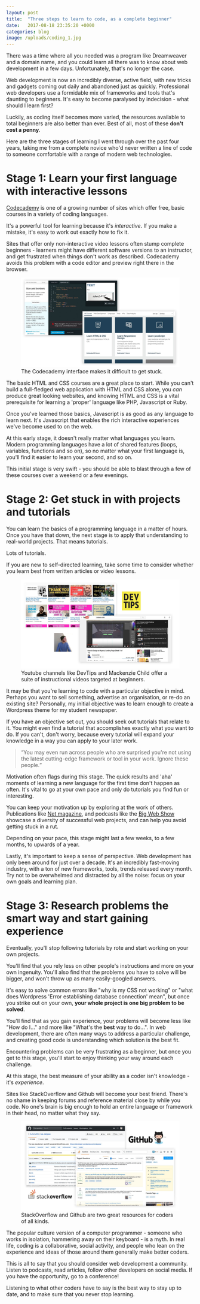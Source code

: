 ```yaml
---
layout: post
title:  "Three steps to learn to code, as a complete beginner"
date:   2017-08-18 23:35:20 +0000
categories: blog
image: /uploads/coding_1.jpg
---
```


There was a time where all you needed was a program like Dreamweaver and a domain name, and you could learn all there was to know about web development in a few days. Unfortunately, that's no longer the case.

Web development is now an incredibly diverse, active field, with new tricks and gadgets coming out daily and abandoned just as quickly. Professional web developers use a formidable mix of frameworks and tools that's daunting to beginners. It's easy to become paralysed by indecision - what should I learn first?

Luckily, as coding itself becomes more varied, the resources available to total beginners are also better than ever. Best of all, most of these **don't cost a penny**.

Here are the three stages of learning I went through over the past four years, taking me from a complete novice who'd never written a line of code to someone comfortable with a range of modern web technologies.

Stage 1: Learn your first language with interactive lessons
========

[Codecademy](http://codecademy.com) is one of a growing number of sites which offer free, basic courses in a variety of coding languages.

It's a powerful tool for learning because it's *interactive*. If you make a mistake, it's easy to work out exactly how to fix it.

Sites that offer only non-interactive video lessons often stump complete beginners - learners might have different software versions to an instructor, and get frustrated when things don't work as described. Codecademy avoids this problem with a code editor and preview right there in the browser.

<figure>
  <img src="/uploads/coding_3.jpg"/>
  <figcaption>The Codecademy interface makes it difficult to get stuck.</figcaption>
</figure>

The basic HTML and CSS courses are a great place to start. While you can't build a full-fledged web application with HTML and CSS alone, you *can* produce great looking websites, and knowing HTML and CSS is a vital prerequisite for learning a 'proper' language like PHP, Javascript or Ruby.

Once you've learned those basics, Javascript is as good as any language to learn next. It's Javascript that enables the rich interactive experiences we've become used to on the web.

At this early stage, it doesn't really matter what languages you learn. Modern programming languages have a lot of shared features (loops, variables, functions and so on), so no matter what your first language is, you'll find it easier to learn your second, and so on.

This initial stage is very swift - you should be able to blast through a few of these courses over a weekend or a few evenings.


Stage 2: Get stuck in with projects and tutorials
===============

You can learn the basics of a programming language in a matter of hours. Once you have that down, the next stage is to apply that understanding to real-world projects. That means tutorials.

Lots of tutorials.

If you are new to self-directed learning, take some time to consider whether you learn best from written articles or video lessons.

<figure>
  <img src="/uploads/coding_2.jpg"/>
  <figcaption>Youtube channels like DevTips and Mackenzie Child offer a suite of instructional videos targeted at beginners.</figcaption>
</figure>

It may be that you're learning to code with a particular objective in mind. Perhaps you want to sell something, advertise an organisation, or re-do an existing site? Personally, my initial objective was to learn enough to create a Wordpress theme for my student newspaper.

If you have an objective set out, you should seek out tutorials that relate to it. You might even find a tutorial that accomplishes exactly what you want to do. If you can't, don't worry, because every tutorial will expand your knowledge in a way you can apply to your later work.

<blockquote><q>You may even run across people who are surprised you're not using the latest cutting-edge framework or tool in your work. Ignore these people.</q></blockquote>

Motivation often flags during this stage. The quick results and 'aha' moments of learning a new language for the first time don't happen as often. It's vital to go at your own pace and only do tutorials you find fun or interesting.

You can keep your motivation up by exploring at the work of others. Publications like [Net magazine](http://www.creativebloq.com/net-magazine), and podcasts like the [Big Web Show](http://5by5.tv/bigwebshow) showcase a diversity of successful web projects, and can help you avoid getting stuck in a rut.

Depending on your pace, this stage might last a few weeks, to a few months, to upwards of a year.

Lastly, it's important to keep a sense of perspective. Web development has only been around for just over a decade. It's an incredibly fast-moving industry, with a ton of new frameworks, tools, trends released every month. Try not to be overwhelmed and distracted by all the noise: focus on your own goals and learning plan.


Stage 3: Research problems the smart way and start gaining experience
================

Eventually, you'll stop following tutorials by rote and start working on your own projects.

You'll find that you rely less on other people's instructions and more on your own ingenuity. You'll also find that the problems you have to solve will be bigger, and won't throw up as many easily-googled answers.

It's easy to solve common errors like "why is my CSS not working" or "what does Wordpress 'Error establishing database connection' mean", but once you strike out on your own, **your whole project is one big problem to be solved**.

You'll find that as you gain experience, your problems will become less like "How do I..." and more like "What's the **best** way to do...". In web development, there are often many ways to address a particular challenge, and creating good code is understanding which solution is the best fit.

Encountering problems can be very frustrating as a beginner, but once you get to this stage, you'll start to enjoy thinking your way around each challenge.

At this stage, the best measure of your ability as a coder isn't knowledge - it's *experience*.

Sites like StackOverflow and Github will become your best friend. There's no shame in keeping forums and reference material close by while you code. No one's brain is big enough to hold an entire language or framework in their head, no matter what they say.

<figure>
  <img src="/uploads/coding_4.jpg"/>
  <figcaption>StackOverflow and Github are two great resources for coders of all kinds.</figcaption>
</figure>

The popular culture version of a computer programmer - someone who works in isolation, hammering away on their keyboard - is a myth. In real life, coding is a collaborative, social activity, and people who lean on the experience and ideas of those around them generally make better coders.

This is all to say that you should consider web development a community. Listen to podcasts, read articles, follow other developers on social media. If you have the opportunity, go to a conference!

Listening to what other coders have to say is the best way to stay up to date, and to make sure that you never stop learning.
